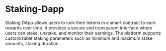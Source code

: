 # Staking-Dapp
Staking DApp allows users to lock their tokens in a smart contract to earn rewards over time. It provides a secure and transparent interface where users can stake, unstake, and monitor their earnings. The platform supports customizable staking parameters such as minimum and maximum stake amounts, staking duration.
